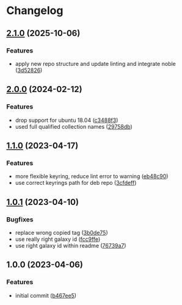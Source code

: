 # Changelog

## [2.1.0](https://github.com/rolehippie/golang/compare/v2.0.0...v2.1.0) (2025-10-06)


### Features

* apply new repo structure and update linting and integrate noble ([3d52826](https://github.com/rolehippie/golang/commit/3d52826b26ca99028bd226aa8e8336ce322f6e86))

## [2.0.0](https://github.com/rolehippie/golang/compare/v1.1.0...v2.0.0) (2024-02-12)


### Features

* drop support for ubuntu 18.04 ([c3488f3](https://github.com/rolehippie/golang/commit/c3488f3d979a92558f359848a90e8949b67f7d72))
* used full qualified collection names ([29758db](https://github.com/rolehippie/golang/commit/29758db727d416aa32d520265ae8974637cd8e72))

## [1.1.0](https://github.com/rolehippie/golang/compare/v1.0.1...v1.1.0) (2023-04-17)


### Features

* more flexible keyring, reduce lint error to warning ([eb48c90](https://github.com/rolehippie/golang/commit/eb48c90cd498f1e6fe84439c0ef2bdf63f4871b4))
* use correct keyrings path for deb repo ([3cfdeff](https://github.com/rolehippie/golang/commit/3cfdeff53c2cef598ac1af970f06176796f7950b))

## [1.0.1](https://github.com/rolehippie/golang/compare/v1.0.0...v1.0.1) (2023-04-10)


### Bugfixes

* replace wrong copied tag ([3b0de75](https://github.com/rolehippie/golang/commit/3b0de753dcb2a23debf944fb0015ef8541e9a3f9))
* use really right galaxy id ([fcc9ffe](https://github.com/rolehippie/golang/commit/fcc9ffe87e7a064e5a8c06defb44a2af429f1a64))
* use right galaxy id within readme ([76739a7](https://github.com/rolehippie/golang/commit/76739a796122c323238c0be0b204f034785dc044))

## 1.0.0 (2023-04-06)


### Features

* initial commit ([b467ee5](https://github.com/rolehippie/golang/commit/b467ee5fe7cb32e4fb86adc548bb304288d7b482))
